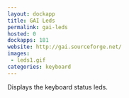 ```yaml
---
layout: dockapp
title: GAI Leds
permalink: gai-leds
hosted: 0
dockapps: 181
website: http://gai.sourceforge.net/
images:
 - leds1.gif
categories: keyboard
---
```

Displays the keyboard status leds.
